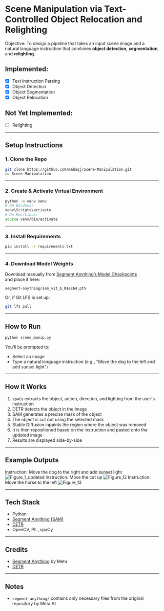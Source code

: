 ﻿# Scene Manipulation via Text-Controlled Object Relocation and Relighting

Objective: To design a pipeline that takes an input scene image and a natural language instruction that combines **object detection**, **segmentation**, and **relighting**.

## Implemented:
- [x] Text Instruction Parsing 
- [x] Object Detection
- [x] Object Segmentation
- [x] Object Relocation

## Not Yet Implemented:
- [ ] Relighting

---

## Setup Instructions

### 1. Clone the Repo

```bash
git clone https://github.com/mahaqj/Scene-Manipulation.git
cd Scene-Manipulation
```

---

### 2. Create & Activate Virtual Environment

```bash
python -m venv venv
# On Windows:
venv\Scripts\activate
# On Mac/Linux:
source venv/bin/activate
```

---

### 3. Install Requirements

```bash
pip install -r requirements.txt
```

---

### 4. Download Model Weights

Download manually from [Segment Anything’s Model Checkpoints](https://github.com/facebookresearch/segment-anything#model-checkpoints)  
and place it here:

```
segment-anything/sam_vit_b_01ec64.pth
```

Or, if Git LFS is set up:

```bash
git lfs pull
```

---

## How to Run

```bash
python scene_manip.py
```

You’ll be prompted to:

- Select an image  
- Type a natural language instruction (e.g., "Move the dog to the left and add sunset light")  

---

## How it Works

1. `spaCy` extracts the object, action, direction, and lighting from the user's instruction
2. DETR detects the object in the image
3. SAM generates a precise mask of the object
4. The object is cut out using the selected mask
5. Stable Diffusion inpaints the region where the object was removed
6. It is then repositioned based on the instruction and pasted onto the updated image
7. Results are displayed side-by-side

---

## Example Outputs

Instruction: Move the dog to the right and add sunset light
![Figure_1_updated](https://github.com/user-attachments/assets/e781719c-ac80-4bbe-97a0-4bad75f66a08)
Instruction: Move the cat up
![Figure_12](https://github.com/user-attachments/assets/4bcfcd6d-ba6c-4774-9b92-caafffadb9c5)
Instruction: Move the horse to the left
![Figure_13](https://github.com/user-attachments/assets/de5830c1-4a34-4352-89a5-ce6f6bce289e)

---

## Tech Stack

- Python  
- [Segment Anything (SAM)](https://github.com/facebookresearch/segment-anything)  
- [DETR](https://github.com/facebookresearch/detectron2)  
- OpenCV, PIL, spaCy

---

## Credits

- [Segment Anything](https://github.com/facebookresearch/segment-anything) by Meta  
- [DETR](https://github.com/facebookresearch/detectron2)  

---

## Notes

- `segment-anything/` contains only necessary files from the original repository by Meta AI
